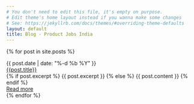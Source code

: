 ```yaml
---
# You don't need to edit this file, it's empty on purpose.
# Edit theme's home layout instead if you wanna make some changes
# See: https://jekyllrb.com/docs/themes/#overriding-theme-defaults
layout: default
title: Blog - Product Jobs India
---
```

{% for post in site.posts %}
<div class="blog-post-listing">
	<div class="blog-post-date">{{ post.date | date: "%-d %b %Y" }}</div>
        <div class="blog-post-title">
	<a href="{{site.url}}{{site.baseurl}}{{post.url}}">
		{{post.title}}
        </a>
	</div>
	<div class="blog-post-excerpt">
		{% if post.excerpt %}
			{{ post.excerpt }}
		{% else %}
			{{ post.content }}
		{% endif %}
  	</div>
	<div>
		<a href="{{site.url}}{{site.baseurl}}{{post.url}}">
		Read more
        </a>
	</div>
</div>
{% endfor %}
